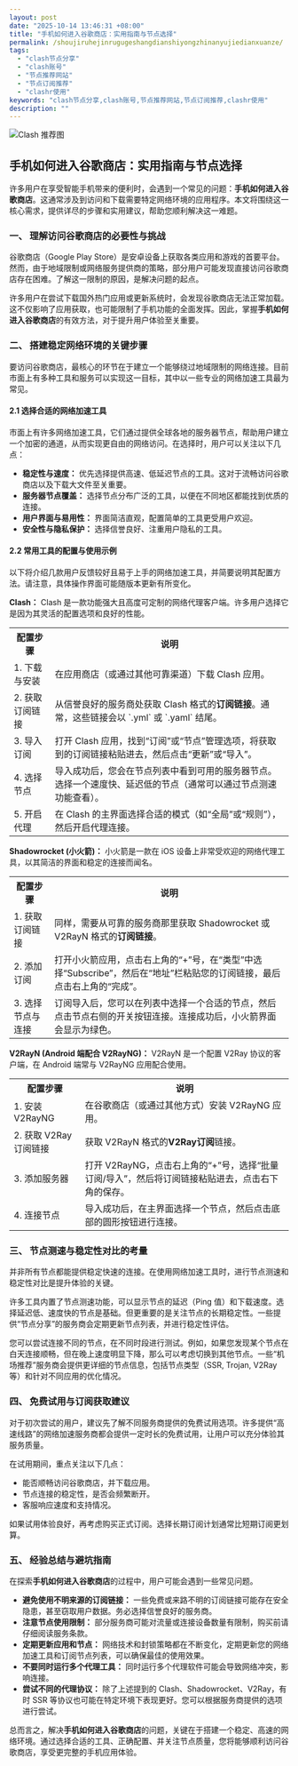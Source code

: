 ```yaml
---
layout: post
date: "2025-10-14 13:46:31 +08:00"
title: "手机如何进入谷歌商店：实用指南与节点选择"
permalink: /shoujiruhejinrugugeshangdianshiyongzhinanyujiedianxuanze/
tags:
  - "clash节点分享"
  - "clash账号"
  - "节点推荐网站"
  - "节点订阅推荐"
  - "clashr使用"
keywords: "clash节点分享,clash账号,节点推荐网站,节点订阅推荐,clashr使用"
description: ""
---
```


![Clash 推荐图](https://clashjd.github.io/assets/img/一元机场订阅.png)

## 手机如何进入谷歌商店：实用指南与节点选择


<p>许多用户在享受智能手机带来的便利时，会遇到一个常见的问题：<strong>手机如何进入谷歌商店</strong>。这通常涉及到访问和下载需要特定网络环境的应用程序。本文将围绕这一核心需求，提供详尽的步骤和实用建议，帮助您顺利解决这一难题。</p>

<h3>一、 理解访问谷歌商店的必要性与挑战</h3>

<p>谷歌商店（Google Play Store）是安卓设备上获取各类应用和游戏的首要平台。然而，由于地域限制或网络服务提供商的策略，部分用户可能发现直接访问谷歌商店存在困难。了解这一限制的原因，是解决问题的起点。</p>

<p>许多用户在尝试下载国外热门应用或更新系统时，会发现谷歌商店无法正常加载。这不仅影响了应用获取，也可能限制了手机功能的全面发挥。因此，掌握<strong>手机如何进入谷歌商店</strong>的有效方法，对于提升用户体验至关重要。</p>

<h3>二、 搭建稳定网络环境的关键步骤</h3>

<p>要访问谷歌商店，最核心的环节在于建立一个能够绕过地域限制的网络连接。目前市面上有多种工具和服务可以实现这一目标，其中以一些专业的网络加速工具最为常见。</p>

<h4>2.1 选择合适的网络加速工具</h4>

<p>市面上有许多网络加速工具，它们通过提供全球各地的服务器节点，帮助用户建立一个加密的通道，从而实现更自由的网络访问。在选择时，用户可以关注以下几点：</p>

<ul>
    <li><strong>稳定性与速度：</strong> 优先选择提供高速、低延迟节点的工具。这对于流畅访问谷歌商店以及下载大文件至关重要。</li>
    <li><strong>服务器节点覆盖：</strong> 选择节点分布广泛的工具，以便在不同地区都能找到优质的连接。</li>
    <li><strong>用户界面与易用性：</strong> 界面简洁直观，配置简单的工具更受用户欢迎。</li>
    <li><strong>安全性与隐私保护：</strong> 选择信誉良好、注重用户隐私的工具。</li>
</ul>

<h4>2.2 常用工具的配置与使用示例</h4>

<p>以下将介绍几款用户反馈较好且易于上手的网络加速工具，并简要说明其配置方法。请注意，具体操作界面可能随版本更新有所变化。</p>

<p><strong>Clash：</strong> Clash 是一款功能强大且高度可定制的网络代理客户端。许多用户选择它是因为其灵活的配置选项和良好的性能。</p>

<table>
    <tr>
        <th>配置步骤</th>
        <th>说明</th>
    </tr>
    <tr>
        <td>1. 下载与安装</td>
        <td>在应用商店（或通过其他可靠渠道）下载 Clash 应用。</td>
    </tr>
    <tr>
        <td>2. 获取订阅链接</td>
        <td>从信誉良好的服务商处获取 Clash 格式的<strong>订阅链接</strong>。通常，这些链接会以 `.yml` 或 `.yaml` 结尾。</td>
    </tr>
    <tr>
        <td>3. 导入订阅</td>
        <td>打开 Clash 应用，找到“订阅”或“节点”管理选项，将获取到的订阅链接粘贴进去，然后点击“更新”或“导入”。</td>
    </tr>
    <tr>
        <td>4. 选择节点</td>
        <td>导入成功后，您会在节点列表中看到可用的服务器节点。选择一个速度快、延迟低的节点（通常可以通过节点测速功能查看）。</td>
    </tr>
    <tr>
        <td>5. 开启代理</td>
        <td>在 Clash 的主界面选择合适的模式（如“全局”或“规则”），然后开启代理连接。</td>
    </tr>
</table>

<p><strong>Shadowrocket (小火箭)：</strong> 小火箭是一款在 iOS 设备上非常受欢迎的网络代理工具，以其简洁的界面和稳定的连接而闻名。</p>

<table>
    <tr>
        <th>配置步骤</th>
        <th>说明</th>
    </tr>
    <tr>
        <td>1. 获取订阅链接</td>
        <td>同样，需要从可靠的服务商那里获取 Shadowrocket 或 V2RayN 格式的<strong>订阅链接</strong>。</td>
    </tr>
    <tr>
        <td>2. 添加订阅</td>
        <td>打开小火箭应用，点击右上角的“+”号，在“类型”中选择“Subscribe”，然后在“地址”栏粘贴您的订阅链接，最后点击右上角的“完成”。</td>
    </tr>
    <tr>
        <td>3. 选择节点与连接</td>
        <td>订阅导入后，您可以在列表中选择一个合适的节点，然后点击节点右侧的开关按钮连接。连接成功后，小火箭界面会显示为绿色。</td>
    </tr>
</table>

<p><strong>V2RayN (Android 端配合 V2RayNG)：</strong> V2RayN 是一个配置 V2Ray 协议的客户端，在 Android 端常与 V2RayNG 应用配合使用。</p>

<table>
    <tr>
        <th>配置步骤</th>
        <th>说明</th>
    </tr>
    <tr>
        <td>1. 安装 V2RayNG</td>
        <td>在谷歌商店（或通过其他方式）安装 V2RayNG 应用。</td>
    </tr>
    <tr>
        <td>2. 获取 V2Ray 订阅链接</td>
        <td>获取 V2RayN 格式的<strong>V2Ray订阅</strong>链接。</td>
    </tr>
    <tr>
        <td>3. 添加服务器</td>
        <td>打开 V2RayNG，点击右上角的“+”号，选择“批量订阅/导入”，然后将订阅链接粘贴进去，点击右下角的保存。</td>
    </tr>
    <tr>
        <td>4. 连接节点</td>
        <td>导入成功后，在主界面选择一个节点，然后点击底部的圆形按钮进行连接。</td>
    </tr>
</table>

<h3>三、 节点测速与稳定性对比的考量</h3>

<p>并非所有节点都能提供稳定快速的连接。在使用网络加速工具时，进行节点测速和稳定性对比是提升体验的关键。</p>

<p>许多工具内置了节点测速功能，可以显示节点的延迟（Ping 值）和下载速度。选择延迟低、速度快的节点是基础。但更重要的是关注节点的长期稳定性。一些提供“节点分享”的服务商会定期更新节点列表，并进行稳定性评估。</p>

<p>您可以尝试连接不同的节点，在不同时段进行测试。例如，如果您发现某个节点在白天连接顺畅，但在晚上速度明显下降，那么可以考虑切换到其他节点。一些“机场推荐”服务商会提供更详细的节点信息，包括节点类型（SSR, Trojan, V2Ray 等）和针对不同应用的优化情况。</p>

<h3>四、 免费试用与订阅获取建议</h3>

<p>对于初次尝试的用户，建议先了解不同服务商提供的免费试用选项。许多提供“高速线路”的网络加速服务商都会提供一定时长的免费试用，让用户可以充分体验其服务质量。</p>

<p>在试用期间，重点关注以下几点：</p>
<ul>
    <li>能否顺畅访问谷歌商店，并下载应用。</li>
    <li>节点连接的稳定性，是否会频繁断开。</li>
    <li>客服响应速度和支持情况。</li>
</ul>
<p>如果试用体验良好，再考虑购买正式订阅。选择长期订阅计划通常比短期订阅更划算。</p>

<h3>五、 经验总结与避坑指南</h3>

<p>在探索<strong>手机如何进入谷歌商店</strong>的过程中，用户可能会遇到一些常见问题。</p>

<ul>
    <li><strong>避免使用不明来源的订阅链接：</strong> 一些免费或来路不明的订阅链接可能存在安全隐患，甚至窃取用户数据。务必选择信誉良好的服务商。</li>
    <li><strong>注意节点使用限制：</strong> 部分服务商可能对流量或连接设备数量有限制，购买前请仔细阅读服务条款。</li>
    <li><strong>定期更新应用和节点：</strong> 网络技术和封锁策略都在不断变化，定期更新您的网络加速工具和订阅节点列表，可以确保最佳的使用效果。</li>
    <li><strong>不要同时运行多个代理工具：</strong> 同时运行多个代理软件可能会导致网络冲突，影响连接。</li>
    <li><strong>尝试不同的代理协议：</strong> 除了上述提到的 Clash、Shadowrocket、V2Ray，有时 SSR 等协议也可能在特定环境下表现更好。您可以根据服务商提供的选项进行尝试。</li>
</ul>

<p>总而言之，解决<strong>手机如何进入谷歌商店</strong>的问题，关键在于搭建一个稳定、高速的网络环境。通过选择合适的工具、正确配置、并关注节点质量，您将能够顺利访问谷歌商店，享受更完整的手机应用体验。</p>